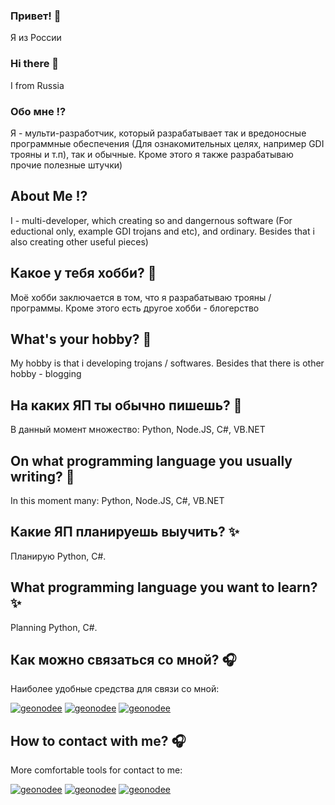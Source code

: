 ### Привет! 👋
Я из России
### Hi there 👋
I from Russia
### Обо мне ⁉
Я - мульти-разработчик, который разрабатывает так и вредоносные программные обеспечения (Для ознакомительных целях, например GDI трояны и т.п), так и обычные. Кроме этого я также разрабатываю прочие полезные штучки)
## About Me ⁉
I - multi-developer, which creating so and dangernous software (For eductional only, example GDI trojans and etc), and ordinary. Besides that i also creating other useful pieces)
## Какое у тебя хобби? 📡
Моё хобби заключается в том, что я разрабатываю трояны / программы. Кроме этого есть другое хобби - блогерство
## What's your hobby? 📡
My hobby is that i developing trojans / softwares. Besides that there is other hobby - blogging
## На каких ЯП ты обычно пишешь? 📝
В данный момент множество: Python, Node.JS, C#, VB.NET
## On what programming language you usually writing? 📝
In this moment many: Python, Node.JS, C#, VB.NET
## Какие ЯП планируешь выучить? ✨
Планирую Python, C#.
## What programming language you want to learn? ✨
Planning Python, C#.
## Как можно связаться со мной? 🎧
Наиболее удобные средства для связи со мной:

[![geonodee](https://img.shields.io/badge/Телеграм-blue?style=for-the-badge&logo=Telegram)](https://t.me/CTUXUUHOE_BEDCTBUE) [![geonodee](https://img.shields.io/badge/Дискорд-9cf?style=for-the-badge&logo=Discord)](https://discord.gg/Pnc9mPZQfp) [![geonodee](https://img.shields.io/badge/Ютуб-red?style=for-the-badge&logo=YouTube)](https://www.youtube.com/@arhibot)
## How to contact with me? 🎧
More comfortable tools for contact to me:

[![geonodee](https://img.shields.io/badge/Telegram-blue?style=for-the-badge&logo=Telegram)](https://t.me/CTUXUUHOE_BEDCTBUE) [![geonodee](https://img.shields.io/badge/Discord-9cf?style=for-the-badge&logo=Discord)](https://discord.gg/Pnc9mPZQfp) [![geonodee](https://img.shields.io/badge/YouTube-red?style=for-the-badge&logo=YouTube)](https://www.youtube.com/@arhibot)
